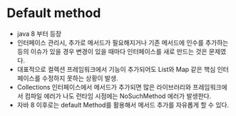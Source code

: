 # Default method
- java 8 부터 등장
- 인터페이스 관리시, 추가로 메서드가 필요해지거나 기존 메서드에 인수를 추가하는 등의 이슈가 있을 경우 변경이 있을 때마다 인터페이스를 새로 만드는 것은 문제였다.
- 대표적으로 컬렉션 프레임워크에서 기능이 추가되어도 List와 Map 같은 핵심 인터페이스를 수정하지 못하는 상황이 발생.
- Collections 인터페이스에서 메서드가 추가되면 많은 라이브러리와 프레임워크에서 컴파일 에러가 나도 런타임 시점에는 NoSuchMethod 에러가 발생한다.
- 자바 8 이후로는 default Method를 활용해서 메서드 추가를 자유롭게 할 수 있다.